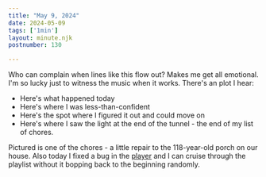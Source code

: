 ```yaml
---
title: "May 9, 2024"
date: 2024-05-09
tags: ['1min']
layout: minute.njk
postnumber: 130

---
```


Who can complain when lines like this flow out? Makes me get all emotional. I'm so lucky just to witness the music when it works. There's an plot I hear:

- Here's what happened today
- Here's where I was less-than-confident
- Here's the spot where I figured it out and could move on
- Here's where I saw the light at the end of the tunnel - the end of my list of chores.

Pictured is one of the chores - a little repair to the 118-year-old porch on our house. Also today I fixed a bug in the [player](https://www.listenfaster.com/main/player/) and I can cruise through the playlist without it bopping back to the beginning randomly. 